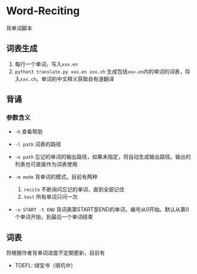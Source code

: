 # Word-Reciting
背单词脚本
## 词表生成

1. 每行一个单词，写入`xxx.en`
2. `python3 translate.py xxx.en xxx.ch` 生成包括`xxx.en`内的单词的词表，存入`xxx.ch`。单词的中文释义获取自有道翻译

## 背诵

### 参数含义

* `-h` 查看帮助
* `-l path` 词表的路径
* `-o path` 忘记的单词的输出路径，如果未指定，将自动生成输出路径。输出的列表也可直接作为词表使用
* `-m mode` 背单词的模式。目前有两种
  1. `recite` 不断询问忘记的单词，直到全部记住
  2. `test` 所有单词只问一次

* `-s START -t END` 背词表第START至END的单词，编号从0开始。默认从第0个单词开始，到最后一个单词结束

## 词表

将根据作者背单词进度不定期更新，目前有

* TOEFL: 绿宝书（填坑中）

